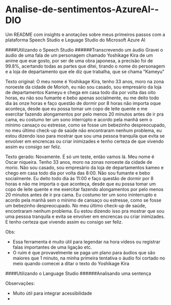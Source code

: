 # Analise-de-sentimentos-AzureAI--DIO
Um README com insights e anotações sobre meus primeiros passos com a plataforma Speech Studio e Leguage Studio do Microsoft Azure AI

####Utilizando o Speech Studio
######Transcrevendo um áudio
Gravei o áudio de uma fala de um personagem chamado Yoshikage Kira de um anime que eue gosto, por ser de uma obra japonesa, a precisão foi de 99.8%, acertando todas as partes que ditei, tirando o nome do personagem e a loja de departamento que ele diz que trabalha, que se chama "Kameyu"

Texto original:
O meu nome é Yoshikage Kira, tenho 33 anos, moro na zona noroeste da cidade de Morioh, eu não sou casado, sou empresário da loja de departamentos Kameyu e chega em casa todo dia por volta das oito horas, eu não sou fumante e bebo apenas socialmente, eu me deito todo dia às onze horas e faço questão de dormir por 8 horas não importa oque aconteça, desde que eu possa tomar um copo de leite quente e me exercitar fazendo alongamentos por pelo menos 20 minutos antes de ir pra cama, eu costumo ter um sono interrúpto e acordo pela manhã sem o mínimo cansaço ou estresse, como se fosse um bebezinho despreocupado, no meu último check-up de saúde não encontraram nenhum problema, eu estou dizendo isso para mostrar que sou uma pessoa tranquila que evita se envolver em encrencas ou criar inimizades e tenho certeza de que vivendo assim eu consigo ser feliz.

Texto gerado:
Novamente. É só um teste, então vamos lá. Meu nome é Oscar niqueira. Tenho 33 anos, moro na zonas noroeste da cidade de morio. Não sou casado, sou empresário da loja de departamentos kameo e chego em casa todo dia por volta das 8:00. Não sou fumante e bebo socialmente. Eu deito todo dia às 11:00 e faço questão de dormir por 8 horas e não me importa o que aconteça, desde que eu possa tomar um copo de leite quente e me exercitar fazendo alongamentos por pelo menos 20 minutos antes de ir pra cama. Eu costumo ter um sono ininterrupto e acordo pela manhã sem o mínimo de cansaço ou estresse, como se fosse um bebezinho despreocupado. No meu último check-up de saúde, encontraram nenhum problema. Eu estou dizendo isso pra mostrar que sou uma pessoa tranquila e evita se envolver em encrencas ou criar inimizades. E tenho certeza que vivendo assim eu consigo ser feliz. 

Obs:
- Essa ferramenta é muito útil para legendar na hora vídeos ou registrar falas importantes de uma ligação etc.
- O ruim é que provavelmente se paga um plano para áudios que são maiores que 1 minuto, na minha primeira tentativa o áudio foi cortado no meio quando comecei a ditar o texto do Yoshikage Kira

####Utilizando o Language Studio
######Analisando uma sentença

Observações:
- Muito útil para integrar acessibilidade
- 
